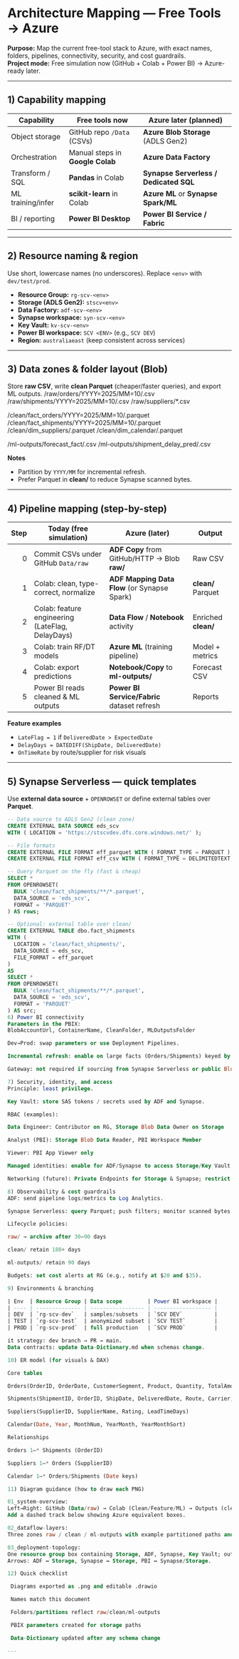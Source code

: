 # Architecture Mapping — Free Tools → Azure

**Purpose:** Map the current free-tool stack to Azure, with exact names, folders, pipelines, connectivity, security, and cost guardrails.  
**Project mode:** Free simulation now (GitHub + Colab + Power BI) → Azure-ready later.

---

## 1) Capability mapping

| Capability         | Free tools now                            | Azure later (planned)                  |
|-------------------|--------------------------------------------|----------------------------------------|
| Object storage     | GitHub repo `/Data` (CSVs)                | **Azure Blob Storage** (ADLS Gen2)     |
| Orchestration      | Manual steps in **Google Colab**          | **Azure Data Factory**                 |
| Transform / SQL    | **Pandas** in Colab                       | **Synapse Serverless / Dedicated SQL** |
| ML training/infer  | **scikit-learn** in Colab                 | **Azure ML** or **Synapse Spark/ML**   |
| BI / reporting     | **Power BI Desktop**                      | **Power BI Service / Fabric**          |

---

## 2) Resource naming & region

Use short, lowercase names (no underscores). Replace `<env>` with `dev/test/prod`.

- **Resource Group:** `rg-scv-<env>`
- **Storage (ADLS Gen2):** `stscv<env>`
- **Data Factory:** `adf-scv-<env>`
- **Synapse workspace:** `syn-scv-<env>`
- **Key Vault:** `kv-scv-<env>`
- **Power BI workspace:** `SCV <ENV>` (e.g., `SCV DEV`)
- **Region:** `australiaeast` (keep consistent across services)

---

## 3) Data zones & folder layout (Blob)

Store **raw CSV**, write **clean Parquet** (cheaper/faster queries), and export ML outputs.
/raw/orders/YYYY=2025/MM=10/.csv
/raw/shipments/YYYY=2025/MM=10/.csv
/raw/suppliers/*.csv

/clean/fact_orders/YYYY=2025/MM=10/.parquet
/clean/fact_shipments/YYYY=2025/MM=10/.parquet
/clean/dim_suppliers/.parquet
/clean/dim_calendar/.parquet

/ml-outputs/forecast_fact/.csv
/ml-outputs/shipment_delay_pred/.csv

**Notes**
- Partition by `YYYY/MM` for incremental refresh.
- Prefer Parquet in **clean/** to reduce Synapse scanned bytes.

---

## 4) Pipeline mapping (step-by-step)

| Step | Today (free simulation)                            | Azure (later)                                  | Output |
|-----:|----------------------------------------------------|-------------------------------------------------|--------|
| 0    | Commit CSVs under GitHub `Data/raw`                | **ADF Copy** from GitHub/HTTP → Blob **raw/**   | Raw CSV |
| 1    | Colab: clean, type-correct, normalize              | **ADF Mapping Data Flow** (or Synapse Spark)    | **clean/** Parquet |
| 2    | Colab: feature engineering (LateFlag, DelayDays)   | **Data Flow** / **Notebook** activity           | Enriched **clean/** |
| 3    | Colab: train RF/DT models                          | **Azure ML** (training pipeline)                | Model + metrics |
| 4    | Colab: export predictions                          | **Notebook/Copy** to **ml-outputs/**            | Forecast CSV |
| 5    | Power BI reads cleaned & ML outputs                | **Power BI Service/Fabric** dataset refresh     | Reports |

**Feature examples**  
- `LateFlag = 1` if `DeliveredDate > ExpectedDate`  
- `DelayDays = DATEDIFF(ShipDate, DeliveredDate)`  
- `OnTimeRate` by route/supplier for risk visuals

---

## 5) Synapse Serverless — quick templates

Use **external data source** + `OPENROWSET` or define external tables over **Parquet**.

```sql
-- Data source to ADLS Gen2 (clean zone)
CREATE EXTERNAL DATA SOURCE eds_scv
WITH ( LOCATION = 'https://stscvdev.dfs.core.windows.net/' );

-- File formats
CREATE EXTERNAL FILE FORMAT eff_parquet WITH ( FORMAT_TYPE = PARQUET );
CREATE EXTERNAL FILE FORMAT eff_csv WITH ( FORMAT_TYPE = DELIMITEDTEXT, FORMAT_OPTIONS ( FIELD_TERMINATOR = ',', STRING_DELIMITER = '\"', FIRST_ROW = 2 ) );

-- Query Parquet on the fly (fast & cheap)
SELECT *
FROM OPENROWSET(
  BULK 'clean/fact_shipments/**/*.parquet',
  DATA_SOURCE = 'eds_scv',
  FORMAT = 'PARQUET'
) AS rows;

-- Optional: external table over clean/
CREATE EXTERNAL TABLE dbo.fact_shipments
WITH (
  LOCATION = 'clean/fact_shipments/',
  DATA_SOURCE = eds_scv,
  FILE_FORMAT = eff_parquet
)
AS
SELECT *
FROM OPENROWSET(
  BULK 'clean/fact_shipments/**/*.parquet',
  DATA_SOURCE = 'eds_scv',
  FORMAT = 'PARQUET'
) AS src;
6) Power BI connectivity
Parameters in the PBIX:
BlobAccountUrl, ContainerName, CleanFolder, MLOutputsFolder

Dev→Prod: swap parameters or use Deployment Pipelines.

Incremental refresh: enable on large facts (Orders/Shipments) keyed by Date.

Gateway: not required if sourcing from Synapse Serverless or public Blob with SAS.

7) Security, identity, and access
Principle: least privilege.

Key Vault: store SAS tokens / secrets used by ADF and Synapse.

RBAC (examples):

Data Engineer: Contributor on RG, Storage Blob Data Owner on Storage

Analyst (PBI): Storage Blob Data Reader, PBI Workspace Member

Viewer: PBI App Viewer only

Managed identities: enable for ADF/Synapse to access Storage/Key Vault.

Networking (future): Private Endpoints for Storage & Synapse; restrict public access.

8) Observability & cost guardrails
ADF: send pipeline logs/metrics to Log Analytics.

Synapse Serverless: query Parquet; push filters; monitor scanned bytes.

Lifecycle policies:

raw/ → archive after 30–90 days

clean/ retain 180+ days

ml-outputs/ retain 90 days

Budgets: set cost alerts at RG (e.g., notify at $20 and $35).

9) Environments & branching

| Env  | Resource Group | Data scope        | Power BI workspace |
| ---- | -------------- | ----------------- | ------------------ |
| DEV  | `rg-scv-dev`   | samples/subsets   | `SCV DEV`          |
| TEST | `rg-scv-test`  | anonymized subset | `SCV TEST`         |
| PROD | `rg-scv-prod`  | full production   | `SCV PROD`         |

it strategy: dev branch → PR → main.
Data contracts: update Data-Dictionary.md when schemas change.

10) ER model (for visuals & DAX)

Core tables

Orders(OrderID, OrderDate, CustomerSegment, Product, Quantity, TotalAmount, SupplierID)

Shipments(ShipmentID, OrderID, ShipDate, DeliveredDate, Route, Carrier, Mode, DistanceKM)

Suppliers(SupplierID, SupplierName, Rating, LeadTimeDays)

Calendar(Date, Year, MonthNum, YearMonth, YearMonthSort)

Relationships

Orders 1—* Shipments (OrderID)

Suppliers 1—* Orders (SupplierID)

Calendar 1—* Orders/Shipments (Date keys)

11) Diagram guidance (how to draw each PNG)

01_system-overview:
Left→Right: GitHub (Data/raw) → Colab (Clean/Feature/ML) → Outputs (clean/, ml-outputs/) → Power BI.
Add a dashed track below showing Azure equivalent boxes.

02_dataflow-layers:
Three zones raw / clean / ml-outputs with example partitioned paths and refresh cadence (daily/weekly).

03_deployment-topology:
One resource group box containing Storage, ADF, Synapse, Key Vault; outside Power BI Service.
Arrows: ADF ↔ Storage, Synapse ↔ Storage, PBI ↔ Synapse/Storage.

12) Quick checklist

 Diagrams exported as .png and editable .drawio

 Names match this document

 Folders/partitions reflect raw/clean/ml-outputs

 PBIX parameters created for storage paths

 Data-Dictionary updated after any schema change

---



